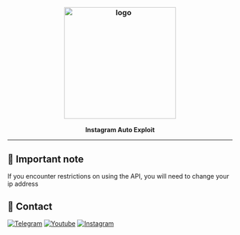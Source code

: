 
﻿
<h3 align="center"><img src="https://cdn-icons-png.flaticon.com/512/2004/2004726.png" alt="logo" height="250px"></h3>
<p align="center">
    <b>Instagram Auto Exploit</b><br>
    </p>
<hr>
<h2>📢 Important note</h2>
<p >If you encounter restrictions on using the API, you will need to change your ip address</p>
<h2 id="contact">📧 Contact</h2>
<p >
<a href="https://t.me/sectoolfa"><img title="Telegram" src="https://img.shields.io/badge/Telegram-black?style=for-the-badge&logo=Telegram"></a>
<a href="https://www.youtube.com/channel/UC0-QcOXgzRgSfcE3zerwu9w/?sub_confirmation=1"><img title="Youtube" src="https://img.shields.io/badge/Youtube-red?style=for-the-badge&logo=Youtube"></a>
<a href="https://www.instagram.com/sectoolfa"><img title="Instagram" src="https://img.shields.io/badge/Instagram-white?style=for-the-badge&logo=Instagram"></a>
